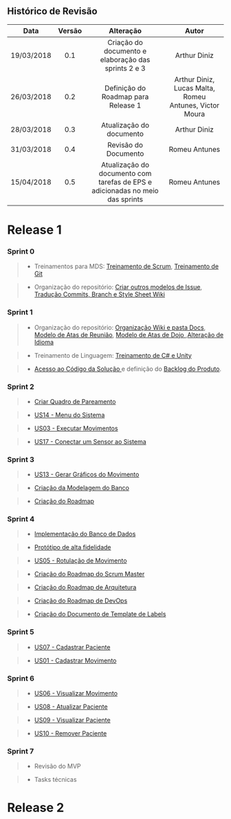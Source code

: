 ## Histórico de Revisão

|    Data    | Versão |                             Alteração                             |                    Autor                    |
|:----------:|:------:|:-----------------------------------------------------------------:|:-------------------------------------------:|
| 19/03/2018 |   0.1  | Criação do documento e elaboração das sprints 2 e 3 |                Arthur Diniz                 |
| 26/03/2018 |   0.2  | Definição do Roadmap para Release 1  |  Arthur Diniz, Lucas Malta, Romeu Antunes, Victor Moura |
| 28/03/2018 |   0.3  | Atualização do documento |                Arthur Diniz                 |
| 31/03/2018 |   0.4  | Revisão do Documento | Romeu Antunes |
| 15/04/2018 |   0.5  | Atualização do documento com tarefas de EPS e adicionadas no meio das sprints | Romeu Antunes |

# Release 1


### Sprint 0

> - Treinamentos para MDS: [Treinamento de Scrum](https://github.com/fga-gpp-mds/2018.1-Reabilitacao-Motora/issues/6), [Treinamento de Git](https://github.com/fga-gpp-mds/2018.1-Reabilitacao-Motora/issues/7)

> - Organização do repositório:  [Criar outros modelos de Issue](https://github.com/fga-gpp-mds/2018.1-Reabilitacao-Motora/issues/4), [Tradução Commits, Branch e Style Sheet Wiki](https://github.com/fga-gpp-mds/2018.1-Reabilitacao-Motora/issues/5)


### Sprint 1

> - Organização do repositório: [Organização Wiki e pasta Docs](https://github.com/fga-gpp-mds/2018.1-Reabilitacao-Motora/issues/25), [Modelo de Atas de Reunião](https://github.com/fga-gpp-mds/2018.1-Reabilitacao-Motora/issues/21),  [Modelo de Atas de Dojo ](https://github.com/fga-gpp-mds/2018.1-Reabilitacao-Motora/issues/22),[Alteração de Idioma](https://github.com/fga-gpp-mds/2018.1-Reabilitacao-Motora/issues/16)

> - Treinamento de Linguagem: [Treinamento de C# e Unity](https://github.com/fga-gpp-mds/2018.1-Reabilitacao-Motora/issues/9)

> - [Acesso ao Código da Solução ](https://github.com/fga-gpp-mds/2018.1-Reabilitacao-Motora/issues/12) e definição do [Backlog do Produto](https://github.com/fga-gpp-mds/2018.1-Reabilitacao-Motora/issues/19).



### Sprint 2

> - [Criar Quadro de Pareamento](https://github.com/fga-gpp-mds/2018.1-Reabilitacao-Motora/issues/40)

> - [US14 - Menu do Sistema](https://github.com/fga-gpp-mds/2018.1-Reabilitacao-Motora/issues/30)

> - [US03 - Executar Movimentos](https://github.com/fga-gpp-mds/2018.1-Reabilitacao-Motora/issues/29)

> - [US17 - Conectar um Sensor ao Sistema](https://github.com/fga-gpp-mds/2018.1-Reabilitacao-Motora/issues/28)





### Sprint 3

> - [US13 - Gerar Gráficos do Movimento](https://github.com/fga-gpp-mds/2018.1-Reabilitacao-Motora/issues/46)

> - [Criação da Modelagem do Banco](https://github.com/fga-gpp-mds/2018.1-Reabilitacao-Motora/issues/38)

> - [Criação do Roadmap](https://github.com/fga-gpp-mds/2018.1-Reabilitacao-Motora/issues/63)


### Sprint 4

> - [Implementação do Banco de Dados](https://github.com/fga-gpp-mds/2018.1-Reabilitacao-Motora/issues/66)

> - [Protótipo de alta fidelidade](https://github.com/fga-gpp-mds/2018.1-Reabilitacao-Motora/issues/58)

> - [US05 - Rotulação de Movimento](https://github.com/fga-gpp-mds/2018.1-Reabilitacao-Motora/issues/88)

> - [Criação do Roadmap do Scrum Master](https://github.com/fga-gpp-mds/2018.1-Reabilitacao-Motora/issues/73)

> - [Criação do Roadmap de Arquitetura](https://github.com/fga-gpp-mds/2018.1-Reabilitacao-Motora/issues/87)

> - [Criação do Roadmap de DevOps](https://github.com/fga-gpp-mds/2018.1-Reabilitacao-Motora/issues/64)

> - [Criação do Documento de Template de Labels](https://github.com/fga-gpp-mds/2018.1-Reabilitacao-Motora/issues/74)

### Sprint 5

> - [US07 - Cadastrar Paciente](https://github.com/fga-gpp-mds/2018.1-Reabilitacao-Motora/issues/95)

> - [US01 - Cadastrar Movimento](https://github.com/fga-gpp-mds/2018.1-Reabilitacao-Motora/issues/96)


### Sprint 6

> - [US06 - Visualizar Movimento](https://github.com/fga-gpp-mds/2018.1-Reabilitacao-Motora/blob/development/docs/wiki/Backlog-do-Produto.md)

> - [US08 - Atualizar Paciente](https://github.com/fga-gpp-mds/2018.1-Reabilitacao-Motora/issues/34)

> - [US09 - Visualizar Paciente](https://github.com/fga-gpp-mds/2018.1-Reabilitacao-Motora/issues/34)

> - [US10 - Remover Paciente](https://github.com/fga-gpp-mds/2018.1-Reabilitacao-Motora/issues/34)

### Sprint 7

> - Revisão do MVP

> - Tasks técnicas



# Release 2
